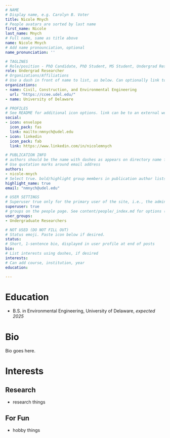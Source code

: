 ```yaml
---
# NAME
# Display name, e.g. Carolyn B. Voter
title: Nicole Mnych
# People avatars are sorted by last name
first_name: Nicole
last_name: Mnych
# Full name, same as title above
name: Nicole Mnych
# Add name pronounciation, optional
name_pronunciation: ''

# TAGLINES
# Role/position - PhD Candidate, PhD Student, MS Student, Undergrad Researcher, etc. Not tied to other code on site, so can be descriptive.
role: Undergrad Researcher
# Organizations/Affiliations
# Use a dash in front of name to list, as below. Can optionally link to URL (use quotes), or leave as just unlinked name
organizations:
- name: Civil, Construction, and Environmental Engineering
  url: "https://ccee.udel.edu/"
- name: University of Delaware

# PROFILES
# See README for additional icon options. link can be to an external website or to a document on this site (i.e., under doc/name_of_file)
social:
- icon: envelope
  icon_pack: fas
  link: mailto:nmnych@udel.edu
- icon: linkedin
  icon_pack: fab
  link: https://www.linkedin.com/in/nicolemnych

# PUBLICATION INFO
# authors should be the name with dashes as appears on directory name for that person (e.g., carolyn-b.-voter). Can list multiple aliases using dashes below.
# Use quotation marks around email address
authors: 
- nicole-mnych
# Select true. bold/highlight group members in publication author lists
highlight_name: true
email: "nmnych@udel.edu"

# USER SETTINGS
# Superuser true only for the primary user of the site, i.e., the admin. But I think ok to make all group members a superuser.
superuser: true
# groups on the people page. See content/people/_index.md for options (e.g., Principal Investigator, Graduate Students, Undergraduate Researchers, Former Members)
user_groups:
- Undergraduate Researchers

# NOT USED (DO NOT FILL OUT)
# Status emoji. Paste icon below if desired.
status:
# Short, 1-sentence bio, displayed in user profile at end of posts
bio:
# List interests using dashes, if desired
interests:
# Can add course, institution, year
education:

---
```

# Education
- B.S. in Environmental Engineering, University of Delaware, *expected 2025*

# Bio
Bio goes here.

# Interests
## Research
- research things

## For Fun
- hobby things